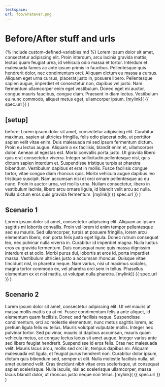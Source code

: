 ```yaml
---
testspace:
url: foo/whatever.png
---
```


# Before/After stuff and urls

{% include custom-defined-variables.md %}
Lorem ipsum dolor sit amet, consectetur adipiscing elit. Proin interdum, arcu lacinia gravida mattis, lectus quam feugiat urna, id vehicula odio massa et tortor. Interdum et malesuada fames ac ante ipsum primis in faucibus. Pellentesque quis hendrerit dolor, nec condimentum orci. Aliquam dictum eu massa a cursus. Aliquam eget urna cursus, placerat justo in, posuere libero. Pellentesque sapien augue, imperdiet et consectetur non, dapibus vel justo. Nam fermentum ullamcorper enim eget vestibulum. Donec eget mi auctor, congue mauris faucibus, congue diam. Praesent in diam lectus. Vestibulum eu nunc commodo, aliquet metus eget, ullamcorper ipsum. 
[mylink]( {{ spec.url }} )

## [setup]

before:
Lorem ipsum dolor sit amet, consectetur adipiscing elit. Curabitur maximus, sapien at ultricies fringilla, felis odio placerat odio, ut porttitor sapien velit vitae enim. Duis malesuada mi sed ipsum fermentum dictum. Proin eu lectus augue. Aliquam a ex facilisis, blandit enim et, ullamcorper dolor. Aenean at egestas est. Morbi convallis porta justo. Ut gravida libero quis erat consectetur viverra. Integer sollicitudin pellentesque nisl, quis dictum sapien interdum et. Suspendisse tristique turpis at pharetra bibendum. Vestibulum dapibus et erat in mollis. Fusce facilisis congue tortor, vitae congue diam rhoncus quis. Morbi vehicula augue dapibus leo tristique suscipit. Nam accumsan nisi et orci ornare pellentesque ac eu nunc. Proin in auctor urna, vel mollis urna. Nullam consectetur, libero in vestibulum lacinia, libero arcu ornare ligula, id blandit velit arcu ac nulla. Nulla dictum eros quis gravida fermentum. 
[mylink]( {{ spec.url }} )


## Scenario 1

Lorem ipsum dolor sit amet, consectetur adipiscing elit. Aliquam ac ipsum sagittis mi lobortis convallis. Proin vel lorem id enim tempor pellentesque sed eu mauris. Sed ullamcorper, turpis at posuere fringilla, lorem arcu elementum libero, non porta felis justo eget ligula. Donec rutrum consequat leo, nec pulvinar nulla viverra in. Curabitur id imperdiet magna. Nulla luctus eros eu gravida fermentum. Duis consequat nunc quis massa dignissim interdum et at odio. Morbi purus dui, lobortis at eros id, porta imperdiet massa. Vestibulum ultricies justo a accumsan rhoncus. Quisque vitae tincidunt nisl, in pharetra neque. Nam varius, nisi ut maximus sodales, magna tortor commodo ex, vel pharetra orci sem in tellus. Phasellus elementum ex et nisl mattis, ut volutpat nulla pharetra. 
[mylink]( {{ spec.url }} )


## Scenario 2

Lorem ipsum dolor sit amet, consectetur adipiscing elit. Ut vel mauris at massa mollis mattis eu at mi. Fusce condimentum felis a ante aliquet, id elementum quam facilisis. Donec sed facilisis neque. Suspendisse condimentum, orci ac molestie elementum, nunc metus sagittis lorem, ac pretium ligula felis eu tellus. Mauris volutpat vulputate mollis. Integer nec pulvinar tortor. Sed pulvinar, mauris id dapibus accumsan, mauris quam vehicula metus, ac congue lectus lacus sit amet augue. Integer varius ante sed libero feugiat hendrerit. Suspendisse id eros felis. Cras nec malesuada velit. Mauris lacus arcu, mollis sed orci in, tempus dapibus mi. Aliquam malesuada est ligula, et feugiat purus hendrerit non. Curabitur dolor ipsum, dictum quis bibendum sed, semper ut elit. Nulla molestie facilisis nulla, sit amet euismod velit. Cras tincidunt nibh vitae eros scelerisque, ut consequat sapien scelerisque. Nulla iaculis, nisl ac scelerisque ullamcorper, massa lacus blandit dolor, ut rhoncus justo neque non tellus. 
[mylink]( {{ spec.url }} )

